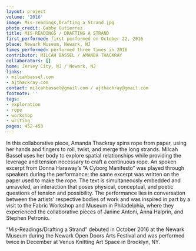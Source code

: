 ```yaml
---
layout: project
volume: '2016'
image: Mis-readings,Drafting_a_Strand.jpg
photo_credit: Gabby Gutierrez
title: MIS-READINGS / DRAFTING A STRAND
first_performed: first performed on October 22, 2016
place: Newark Museum, Newark, NJ
times_performed: performed three times in 2016
contributor: MILCAH BASSEL / AMANDA THACKRAY
collaborators: []
home: Jersey City, NJ / Newark, NJ
links:
- milcahbassel.com
- ajthackray.com
contact: milcahbassel@gmail.com / ajthackray@gmail.com
footnote: ''
tags:
- exploration
- rope
- workshop
- writing
pages: 452-453
---
```


In this collaborative piece, Amanda Thackray spins rope from paper, using her hands and fingers to roll, twist, and merge the long strands. Milcah Bassel uses her body to explore spatial relationships while providing the leverage and tension necessary to craft a continuous rope. An spoken excerpt from Donna Haraway’s “A Cyborg Manifesto” was played through speakers during the performance; the same excerpt was written on the paper used to make the rope. The text is simultaneously embedded and unraveled, an interaction that poses physical, conceptual, and poetic questions of tension and possibility. The performance lies in conversation between the artists’ respective bodies of work and was inspired in part by a visit to the Fabric Workshop and Museum in Philadelphia, where they experienced the collaborative pieces of Janine Antoni, Anna Halprin, and Stephen Petronio.

“Mis-Readings/Drafting a Strand” debuted in October 2016 at the Newark Museum during the Newark Open Doors Arts Festival and was performed twice in December at Venus Knitting Art Space in Brooklyn, NY.
